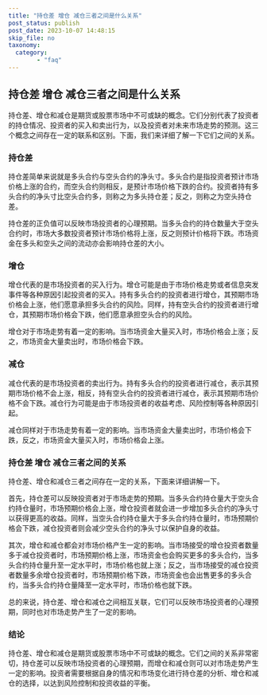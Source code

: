 ```yaml
---
title: "持仓差 增仓 减仓三者之间是什么关系"
post_status: publish
post_date: 2023-10-07 14:48:15
skip_file: no
taxonomy:
  category:
        - "faq"
---
```


## 持仓差 增仓 减仓三者之间是什么关系

持仓差、增仓和减仓是期货或股票市场中不可或缺的概念。它们分别代表了投资者的持仓情况、投资者的买入和卖出行为，以及投资者对未来市场走势的预测。这三个概念之间存在一定的联系和区别。下面，我们来详细了解一下它们之间的关系。

### 持仓差

持仓差简单来说就是多头合约与空头合约的净头寸。多头合约是指投资者预计市场价格上涨的合约，而空头合约则相反，是预计市场价格下跌的合约。投资者持有多头合约的净头寸比空头合约多，则称之为多头持仓差；反之，则称之为空头持仓差。

持仓差的正负值可以反映市场投资者的心理预期。当多头合约的持仓数量大于空头合约时，市场大多数投资者预计市场价格将上涨，反之则预计价格将下跌。市场资金在多头和空头之间的流动亦会影响持仓差的大小。

### 增仓

增仓代表的是市场投资者的买入行为。增仓可能是由于市场价格走势或者信息突发事件等各种原因引起投资者的买入。持有多头合约的投资者进行增仓，其预期市场价格会上涨，他们愿意承担多头合约的风险。同样，持有空头合约的投资者进行增仓，其预期市场价格会下跌，他们愿意承担空头合约的风险。

增仓对于市场走势有着一定的影响。当市场资金大量买入时，市场价格会上涨；反之，市场资金大量卖出时，市场价格会下跌。

### 减仓

减仓代表的是市场投资者的卖出行为。持有多头合约的投资者进行减仓，表示其预期市场价格不会上涨，相反，持有空头合约的投资者进行减仓，表示其预期市场价格不会下跌。减仓行为可能是由于市场投资者的收益考虑、风险控制等各种原因引起。

减仓同样对于市场走势有着一定的影响。当市场资金大量卖出时，市场价格会下跌，反之，市场资金大量买入时，市场价格会上涨。

### 持仓差 增仓 减仓三者之间的关系

持仓差、增仓和减仓三者之间存在一定的关系，下面来详细讲解一下。

首先，持仓差可以反映投资者对于市场走势的预期。当多头合约持仓量大于空头合约持仓量时，市场预期价格会上涨，增仓投资者就会进一步增加多头合约的净头寸以获得更高的收益。同样，当空头合约持仓量大于多头合约持仓量时，市场预期价格会下跌，减仓投资者则会减少空头合约的净头寸以保护自身的收益。

其次，增仓和减仓都会对市场价格产生一定的影响。当市场接受的增仓投资者数量多于减仓投资者时，市场预期价格上涨，市场资金也会购买更多的多头合约，当多头合约持仓量升至一定水平时，市场价格也就上涨；反之，当市场接受的减仓投资者数量多余增仓投资者时，市场预期价格下跌，市场资金也会出售更多的多头合约，当多头合约持仓量降至一定水平时，市场价格也就下跌。

总的来说，持仓差、增仓和减仓之间相互关联，它们可以反映市场投资者的心理预期，同时也对市场走势产生了一定的影响。

### 结论

持仓差、增仓和减仓是期货或股票市场中不可或缺的概念。它们之间的关系非常密切，持仓差可以反映市场投资者的心理预期，而增仓和减仓则可以对市场走势产生一定的影响。投资者需要根据自身的情况和市场变化进行持仓差的分析、增仓和减仓的选择，以达到风险控制和投资收益的平衡。
